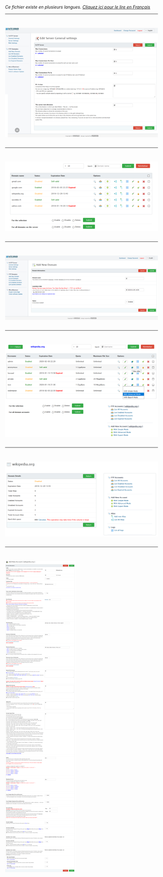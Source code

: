 <i>Ce fichier existe en plusieurs langues. <a href="CAPTURES.md"><u>Cliquez ici pour le lire en Français</i></a></i>

<hr><br>

![FsFTP Server](img/server-config.png?raw=true)<br><br>

<hr><br>

![FsFTP Server](img/domains.png?raw=true)<br><br>

<hr><br>

![FsFTP Server](img/add-domain.png?raw=true)<br><br>

<hr><br>

![FsFTP Server](img/accounts.png?raw=true)<br><br>

<hr><br>

![FsFTP Server](img/d-status.png?raw=true)<br><br>

<hr><br>

![FsFTP Server](img/add-acc.png?raw=true)<br><br>

